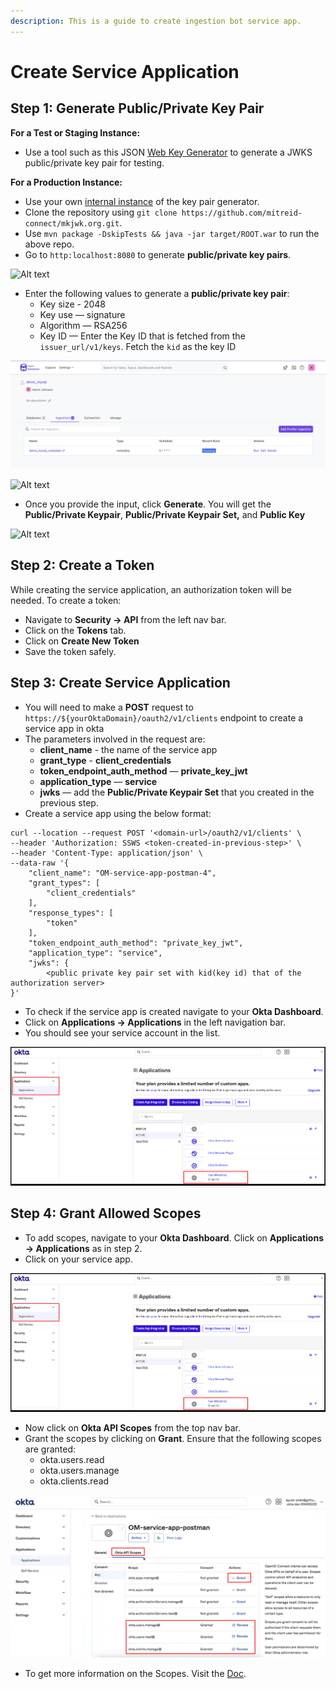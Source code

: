 ```yaml
---
description: This is a guide to create ingestion bot service app.
---
```


# Create Service Application

## Step 1: Generate Public/Private Key Pair

**For a Test or Staging Instance:**

* Use a tool such as this JSON [Web Key Generator](https://mkjwk.org) to generate a JWKS public/private key pair for testing.

**For a Production Instance:**

* Use your own [internal instance](https://github.com/mitreid-connect/mkjwk.org) of the key pair generator.
* Clone the repository using `git clone https://github.com/mitreid-connect/mkjwk.org.git`.
* Use `mvn package -DskipTests && java -jar target/ROOT.war` to run the above repo.
* Go to `http:localhost:8080` to generate **public/private key pairs**.

![Alt text](https://user-images.githubusercontent.com/83201188/126946539-cb31793d-7616-4343-821b-8e190d626b63.png)

* Enter the following values to generate a **public/private key pair**:
  * Key size - 2048
  * Key use — signature
  * Algorithm — RSA256
  * Key ID — Enter the Key ID that is fetched from the `issuer_url/v1/keys`. Fetch the `kid` as the key ID

![](<../../../../docs/.gitbook/assets/image (12) (1).png>)

![Alt text](https://user-images.githubusercontent.com/83201188/126946546-1e86ae45-2774-4217-925e-f423053a7a1d.png)

* Once you provide the input, click **Generate**. You will get the **Public/Private Keypair**, **Public/Private Keypair Set,** and **Public Key**

![Alt text](https://user-images.githubusercontent.com/83201188/126946550-ec9fa2b3-0a47-4fe1-ac32-7e326b3f7d45.png)

## Step 2: Create a Token

While creating the service application, an authorization token will be needed. To create a token:

* Navigate to **Security -> API** from the left nav bar.
* Click on the **Tokens** tab.
* Click on **Create New Token**
* Save the token safely.

## Step 3: Create Service Application

* You will need to make a **POST** request to `https://${yourOktaDomain}/oauth2/v1/clients` endpoint to create a service app in okta
* The parameters involved in the request are:
  * **client\_name** - the name of the service app
  * **grant\_type** - **client\_credentials**
  * **token\_endpoint\_auth\_method** — **private\_key\_jwt**
  * **application\_type** — **service**
  * **jwks** — add the **Public/Private Keypair Set** that you created in the previous step.
* Create a service app using the below format:

```
curl --location --request POST '<domain-url>/oauth2/v1/clients' \
--header 'Authorization: SSWS <token-created-in-previous-step>' \
--header 'Content-Type: application/json' \
--data-raw '{
    "client_name": "OM-service-app-postman-4",
    "grant_types": [
        "client_credentials"
    ],
    "response_types": [
        "token"
    ],
    "token_endpoint_auth_method": "private_key_jwt",
    "application_type": "service",
    "jwks": {
        <public private key pair set with kid(key id) that of the authorization server>
}' 
```

* To check if the service app is created navigate to your **Okta Dashboard**.
* Click on **Applications -> Applications** in the left navigation bar.
* You should see your service account in the list.

![](<../../../../docs/.gitbook/assets/image (35) (1) (1) (1).png>)

## Step 4: Grant Allowed Scopes

* To add scopes, navigate to your **Okta Dashboard**. Click on **Applications -> Applications** as in step 2.
* Click on your service app.

![](<../../../../docs/.gitbook/assets/image (35) (1) (1).png>)

* Now click on **Okta API Scopes** from the top nav bar.
* Grant the scopes by clicking on **Grant**. Ensure that the following scopes are granted:
  * okta.users.read
  * okta.users.manage
  * okta.clients.read

![](<../../../../docs/.gitbook/assets/image (47).png>)

* To get more information on the Scopes. Visit the [Doc](https://developer.okta.com/docs/guides/implement-oauth-for-okta/scopes/).
